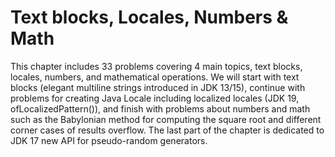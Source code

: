 # Text blocks, Locales, Numbers & Math
This chapter includes 33 problems covering 4 main topics, text blocks, locales, numbers, and mathematical operations. We will start with text blocks (elegant multiline strings introduced in JDK 13/15), continue with problems for creating Java Locale including localized locales (JDK 19, ofLocalizedPattern()), and finish with problems about numbers and math such as the Babylonian method for computing the square root and different corner cases of results overflow. The last part of the chapter is dedicated to JDK 17 new API for pseudo-random generators.
